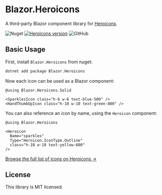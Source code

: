 # Blazor.Heroicons

A third-party Blazor component library for [Heroicons](https://heroicons.com).

![Nuget](https://img.shields.io/nuget/v/Blazor.Heroicons?style=flat-square&logo=nuget)
[![Heroicons version](https://img.shields.io/badge/heroicons-v2.0.11-informational?style=flat-square)](https://github.com/tailwindlabs/heroicons/releases/tag/v2.0.11) <!-- TODO: make the heroicons version dynamically change from scripts/get-latest-heroicons.py -->
![GitHub](https://img.shields.io/github/license/tmcknight/Blazor.Heroicons?style=flat-square)

## Basic Usage

First, install `Blazor.Heroicons` from nuget:

```sh
dotnet add package Blazor.Heroicons
```

Now each icon can be used as a Blazor component:

```razor
@using Blazor.Heroicons.Solid

<SparklesIcon class="h-6 w-6 text-blue-500" />
<HandThumbUpIcon class="h-10 w-10 text-green-800" />
```

You can also reference an icon by name, using the `Heroicon` component:

```razor
@using Blazor.Heroicons

<Heroicon
  Name="sparkles"
  Type="Heroicon.IconType.Outline"
  class="h-10 w-10 text-yellow-600"
/>
```

[Browse the full list of icons on Heroicons &rarr;](https://heroicons.com)

## License

This library is MIT licensed.
